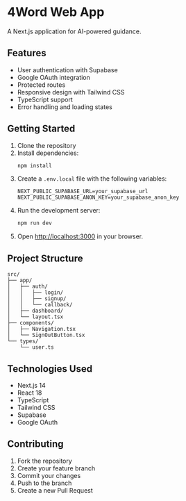 # 4Word Web App

A Next.js application for AI-powered guidance.

## Features

- User authentication with Supabase
- Google OAuth integration
- Protected routes
- Responsive design with Tailwind CSS
- TypeScript support
- Error handling and loading states

## Getting Started

1. Clone the repository
2. Install dependencies:
   ```bash
   npm install
   ```
3. Create a `.env.local` file with the following variables:
   ```
   NEXT_PUBLIC_SUPABASE_URL=your_supabase_url
   NEXT_PUBLIC_SUPABASE_ANON_KEY=your_supabase_anon_key
   ```
4. Run the development server:
   ```bash
   npm run dev
   ```
5. Open [http://localhost:3000](http://localhost:3000) in your browser.

## Project Structure

```
src/
├── app/
│   ├── auth/
│   │   ├── login/
│   │   ├── signup/
│   │   └── callback/
│   ├── dashboard/
│   └── layout.tsx
├── components/
│   ├── Navigation.tsx
│   └── SignOutButton.tsx
└── types/
    └── user.ts
```

## Technologies Used

- Next.js 14
- React 18
- TypeScript
- Tailwind CSS
- Supabase
- Google OAuth

## Contributing

1. Fork the repository
2. Create your feature branch
3. Commit your changes
4. Push to the branch
5. Create a new Pull Request 
